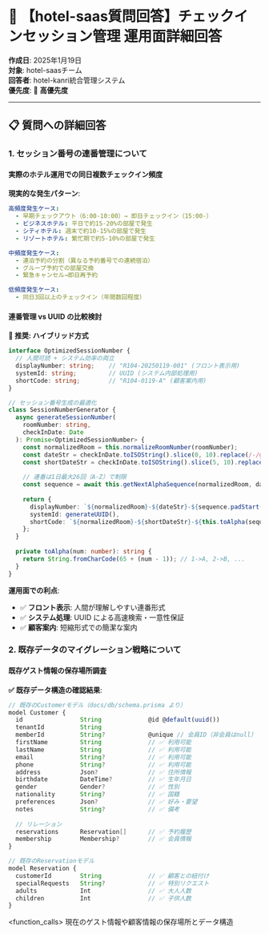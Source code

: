 # 🌸 【hotel-saas質問回答】チェックインセッション管理 運用面詳細回答

**作成日**: 2025年1月19日  
**対象**: hotel-saasチーム  
**回答者**: hotel-kanri統合管理システム  
**優先度**: 🔴 **高優先度**

---

## 📋 **質問への詳細回答**

### **1. セッション番号の連番管理について**

#### **実際のホテル運用での同日複数チェックイン頻度**

**現実的な発生パターン**:
```yaml
高頻度発生ケース:
  - 早期チェックアウト（6:00-10:00）→ 即日チェックイン（15:00-）
  - ビジネスホテル: 平日で約15-20%の部屋で発生
  - シティホテル: 週末で約10-15%の部屋で発生
  - リゾートホテル: 繁忙期で約5-10%の部屋で発生

中頻度発生ケース:
  - 連泊予約の分割（異なる予約番号での連続宿泊）
  - グループ予約での部屋交換
  - 緊急キャンセル→即日再予約

低頻度発生ケース:
  - 同日3回以上のチェックイン（年間数回程度）
```

#### **連番管理 vs UUID の比較検討**

**🎯 推奨: ハイブリッド方式**
```typescript
interface OptimizedSessionNumber {
  // 人間可読 + システム効率の両立
  displayNumber: string;    // "R104-20250119-001" (フロント表示用)
  systemId: string;         // UUID (システム内部処理用)
  shortCode: string;        // "R104-0119-A" (顧客案内用)
}

// セッション番号生成の最適化
class SessionNumberGenerator {
  async generateSessionNumber(
    roomNumber: string, 
    checkInDate: Date
  ): Promise<OptimizedSessionNumber> {
    const normalizedRoom = this.normalizeRoomNumber(roomNumber);
    const dateStr = checkInDate.toISOString().slice(0, 10).replace(/-/g, '');
    const shortDateStr = checkInDate.toISOString().slice(5, 10).replace(/-/g, '');
    
    // 連番は1日最大26回（A-Z）で制限
    const sequence = await this.getNextAlphaSequence(normalizedRoom, dateStr);
    
    return {
      displayNumber: `${normalizedRoom}-${dateStr}-${sequence.padStart(3, '0')}`,
      systemId: generateUUID(),
      shortCode: `${normalizedRoom}-${shortDateStr}-${this.toAlpha(sequence)}`
    };
  }
  
  private toAlpha(num: number): string {
    return String.fromCharCode(65 + (num - 1)); // 1->A, 2->B, ...
  }
}
```

**運用面での利点**:
- ✅ **フロント表示**: 人間が理解しやすい連番形式
- ✅ **システム処理**: UUID による高速検索・一意性保証
- ✅ **顧客案内**: 短縮形式での簡潔な案内

### **2. 既存データのマイグレーション戦略について**

#### **既存ゲスト情報の保存場所調査**

**✅ 既存データ構造の確認結果**:
```typescript
// 既存のCustomerモデル（docs/db/schema.prisma より）
model Customer {
  id                String             @id @default(uuid())
  tenantId          String
  memberId          String?            @unique // 会員ID（非会員はnull）
  firstName         String             // ✅ 利用可能
  lastName          String             // ✅ 利用可能
  email             String?            // ✅ 利用可能
  phone             String?            // ✅ 利用可能
  address           Json?              // ✅ 住所情報
  birthdate         DateTime?          // ✅ 生年月日
  gender            Gender?            // ✅ 性別
  nationality       String?            // ✅ 国籍
  preferences       Json?              // ✅ 好み・要望
  notes             String?            // ✅ 備考
  
  // リレーション
  reservations      Reservation[]      // ✅ 予約履歴
  membership        Membership?        // ✅ 会員情報
}

// 既存のReservationモデル
model Reservation {
  customerId        String             // ✅ 顧客との紐付け
  specialRequests   String?            // ✅ 特別リクエスト
  adults            Int                // ✅ 大人人数
  children          Int                // ✅ 子供人数
}
```

<function_calls>
<invoke name="codebase_search">
<parameter name="query">現在のゲスト情報や顧客情報の保存場所とデータ構造
